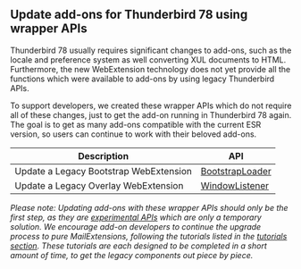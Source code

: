## Update add-ons for Thunderbird 78 using wrapper APIs

Thunderbird 78 usually requires significant changes to add-ons, such as the locale and preference system as well converting XUL documents to HTML. Furthermore, the new WebExtension technology does not yet provide all the functions which were available to add-ons by using legacy Thunderbird APIs.

To support developers, we created these wrapper APIs which do not require all of these changes, just to get the add-on running in Thunderbird 78 again. The goal is to get as many add-ons compatible with the current ESR version, so users can continue to work with their beloved add-ons.

| Description     | API |
| --------------------------------------- | ----------- |
| Update a Legacy Bootstrap WebExtension  | [BootstrapLoader](https://github.com/thundernest/addon-developer-support/wiki/Using-the-BootstrapLoader-API-to-convert-a-Legacy-Bootstrap-WebExtension-into-a-MailExtension-for-Thunderbird-78)      |
| Update a Legacy Overlay WebExtension    | [WindowListener](https://github.com/thundernest/addon-developer-support/wiki/Using-the-WindowListener-API-to-convert-a-Legacy-Overlay-WebExtension-into-a-MailExtension-for-Thunderbird-78)           |  

_Please note: Updating add-ons with these wrapper APIs should only be the first step, as they are [experimental APIs](https://thunderbird-webextensions.readthedocs.io/en/latest/how-to/experiments.html) which are only a temporary solution. We encourage add-on developers to continue the upgrade process to pure MailExtensions, following the tutorials listed in the [tutorials section](https://github.com/thundernest/addon-developer-support/issues/37). These tutorials are each designed to be completed in a short amount of time, to get the legacy components out piece by piece._

